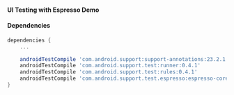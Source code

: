 #### UI Testing with Espresso Demo

#### Dependencies
``` groovy
dependencies {
    ...

    androidTestCompile 'com.android.support:support-annotations:23.2.1'
    androidTestCompile 'com.android.support.test:runner:0.4.1'
    androidTestCompile 'com.android.support.test:rules:0.4.1'
    androidTestCompile 'com.android.support.test.espresso:espresso-core:2.2.1'
}
```